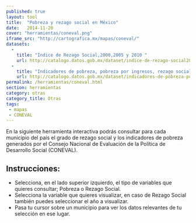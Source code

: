 ```yaml
---
published: true
layout: tool
title:  "Pobreza y rezago social en México"
date:   2014-11-20
cover: "herramientas/coneval.png"
iframe_src: "http://cartografica.mx/mapas/coneval/"
datasets:
  -
    title: "Índice de Rezago Social,2000,2005 y 2010 "
    url: http://catalogo.datos.gob.mx/dataset/indice-de-rezago-social20002005-y-2010-nacionalestatalmunicipal-y-localidad
  - 
    title: "Indicadores de pobreza, pobreza por ingresos, rezago social y gini 2010"
    url: http://catalogo.datos.gob.mx/dataset/indicadores-de-pobreza-pobreza-por-ingresos-rezago-social-y-gini-2010-municipal
permalink: /herramientas/coneval.html
section: herramientas
category: otras
category_title: Otras
tags:
 - mapas
 - CONEVAL
---
```


<p>En la siguiente herramienta interactiva podrás consultar para cada municipio del país el grado de rezago social y los indicadores de pobreza generados por el Consejo Nacional de Evaluación de la Política de Desarrollo Social (CONEVAL).</p>

<h2>Instrucciones:</h2>
<ul>
<li>Selecciona, en el lado superior izquierdo, el tipo de variables que quieres consultar; Pobreza o Rezago Social. </li>
<li>Selecciona la variable que quieres visualizar, en caso de Rezago Social también puedes seleccionar el año a visualizar.</li>
<li>Pasa tu cursor sobre un municipio para ver los datos relevantes de tu selección en ese lugar. </li>
</ul>



